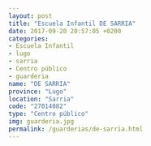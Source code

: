 ```yaml
---
layout: post
title: "Escuela Infantil DE SARRIA"
date: 2017-09-20 20:57:05 +0200
categories:
- Escuela Infantil
- lugo
- sarria
- Centro público
- guarderia
name: "DE SARRIA"
province: "Lugo"
location: "Sarria"
code: "27014082"
type: "Centro público"
img: guarderia.jpg
permalink: /guarderias/de-sarria.html
---
```

